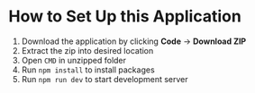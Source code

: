 # How to Set Up this Application
1. Download the application by clicking **Code** -> **Download ZIP**
2. Extract the zip into desired location
3. Open `CMD` in unzipped folder
4. Run `npm install` to install packages
5. Run `npm run dev` to start development server